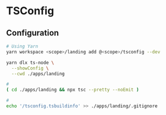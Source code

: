 # TSConfig

## Configuration

```sh
# Using Yarn
yarn workspace <scope>/landing add @<scope>/tsconfig --dev

yarn dlx ts-node \
  --showConfig \
  --cwd ./apps/landing

#
( cd ./apps/landing && npx tsc --pretty --noEmit )

#
echo '/tsconfig.tsbuildinfo' >> ./apps/landing/.gitignore
```

<!--
npm install <package> -w <workspace>

pnpm add <package> --filter <workspace>
-->
